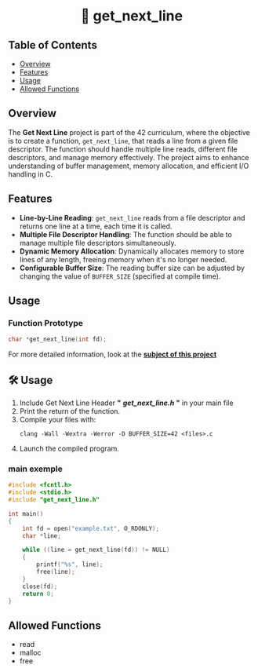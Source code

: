 <h1 align="center">
	📖 get_next_line
</h1>

## Table of Contents
- [Overview](#overview)
- [Features](#features)
- [Usage](#usage)
- [Allowed Functions](#allowed-functions)


## Overview

The **Get Next Line** project is part of the 42 curriculum, where the objective is to create a function, `get_next_line`, that reads a line from a given file descriptor. The function should handle multiple line reads, different file descriptors, and manage memory effectively. The project aims to enhance understanding of buffer management, memory allocation, and efficient I/O handling in C.

## Features

- **Line-by-Line Reading**: `get_next_line` reads from a file descriptor and returns one line at a time, each time it is called.
- **Multiple File Descriptor Handling**: The function should be able to manage multiple file descriptors simultaneously.
- **Dynamic Memory Allocation**: Dynamically allocates memory to store lines of any length, freeing memory when it's no longer needed.
- **Configurable Buffer Size**: The reading buffer size can be adjusted by changing the value of `BUFFER_SIZE` (specified at compile time).

## Usage

### Function Prototype
```c
char *get_next_line(int fd);
```

For more detailed information, look at the [**subject of this project**](https://github.com/minotte/ft_gnl/blob/main/fr.subject.pdf)


## 🛠️ Usage

1. Include Get Next Line Header **"** ***get_next_line.h*** **"** in your main file
2. Print the return of the function.
3. Compile your files with:
    ```bash=
    clang -Wall -Wextra -Werror -D BUFFER_SIZE=42 <files>.c
    ```
4. Launch the compiled program.

### main exemple

```c
#include <fcntl.h>
#include <stdio.h>
#include "get_next_line.h"

int main()
{
    int fd = open("example.txt", O_RDONLY);
    char *line;

    while ((line = get_next_line(fd)) != NULL)
    {
        printf("%s", line);
        free(line);
    }
    close(fd);
    return 0;
}
```
## Allowed Functions
* read
* malloc
* free

